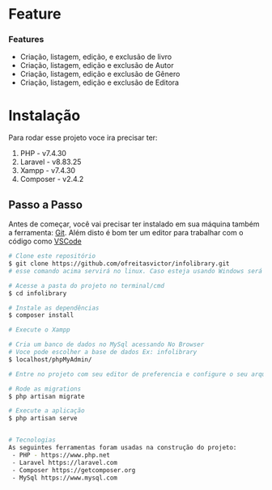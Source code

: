 # Feature

### Features

 - Criação, listagem, edição, e exclusão de livro
 - Criação, listagem, edição e exclusão de Autor
 - Criação, listagem, edição e exclusão de Gênero
 - Criação, listagem, edição e exclusão de Editora

# Instalação
Para rodar esse projeto voce ira precisar ter:

1.  PHP - v7.4.30
2.  Laravel - v8.83.25
3.  Xampp - v7.4.30
4.  Composer - v2.4.2

## Passo a Passo
Antes de começar, você vai precisar ter instalado em sua máquina também a ferramenta: [Git](https://git-scm.com). Além disto é bom ter um editor para trabalhar com o código como [VSCode](https://code.visualstudio.com/)

```bash
# Clone este repositório
$ git clone https://github.com/ofreitasvictor/infolibrary.git 
# esse comando acima servirá no linux. Caso esteja usando Windows será preciso instalar o git através do link:

# Acesse a pasta do projeto no terminal/cmd
$ cd infolibrary

# Instale as dependências
$ composer install

# Execute o Xampp 

# Cria um banco de dados no MySql acessando No Browser
# Voce pode escolher a base de dados Ex: infolibrary
$ localhost/phpMyAdmin/

# Entre no projeto com seu editor de preferencia e configure o seu arquivo .env com as credencias do banco de dados

# Rode as migrations
$ php artisan migrate

# Execute a aplicação
$ php artisan serve


# Tecnologias
As seguintes ferramentas foram usadas na construção do projeto:
 - PHP - https://www.php.net
 - Laravel https://laravel.com
 - Composer https://getcomposer.org
 - MySql https://www.mysql.com

